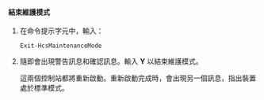 <!--author=SharS last changed: 9/17/15-->

#### 結束維護模式
1. 在命令提示字元中，輸入：
   
     `Exit-HcsMaintenanceMode`
2. 隨即會出現警告訊息和確認訊息。輸入 **Y** 以結束維護模式。
   
    這兩個控制站都將重新啟動。重新啟動完成時，會出現另一個訊息，指出裝置處於標準模式。

<!---HONumber=Oct15_HO3-->